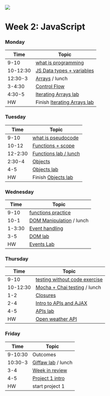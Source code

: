 ![](https://ga-dash.s3.amazonaws.com/production/assets/logo-9f88ae6c9c3871690e33280fcf557f33.png)

# Week 2: JavaScript

### Monday

Time     |         Topic
---      | ---------------------
9-10     | [what is programming](https://git.generalassemb.ly/sureshmelvinsigera/AMEX/blob/master/Week2/Lessons/1-Monday/1-Intro-To-Programming.md)
10-12:30 | [JS Data types + variables](https://git.generalassemb.ly/sureshmelvinsigera/AMEX/blob/master/Week2/Lessons/1-Monday/2-Data-Types-And-Variables.md)
12:30-3  | [Arrays](https://git.generalassemb.ly/sureshmelvinsigera/AMEX/blob/master/Week2/Lessons/1-Monday/3-Arrays.md) / lunch
3-4:30   | [Control Flow](https://git.generalassemb.ly/sureshmelvinsigera/AMEX/blob/master/Week2/Lessons/1-Monday/4-Control-Flow.md)
4:30-5   | [Iterating Arrays lab](https://git.generalassemb.ly/sureshmelvinsigera/AMEX/blob/master/Week2/Lessons/1-Monday/5-Iterating-Arrays-Lab.md)
HW       | Finish [Iterating Arrays lab](https://git.generalassemb.ly/sureshmelvinsigera/AMEX/blob/master/Week2/Lessons/1-Monday/5-Iterating-Arrays-Lab.md)


### Tuesday

Time     |         Topic
---      | ----------------------
9-10     | [what is pseudocode](https://git.generalassemb.ly/sureshmelvinsigera/AMEX/blob/master/Week2/Lessons/2-Tuesday/1-Intro-To-Pseudocoding/1-Intro-To-Pseudocoding.md)
10-12    | [Functions + scope](https://git.generalassemb.ly/sureshmelvinsigera/AMEX/blob/master/Week2/Lessons/2-Tuesday/2-Functions-And-Scope/2-Functions-And-Scope.md)
12-2:30  | [Functions lab / lunch](https://git.generalassemb.ly/sureshmelvinsigera/AMEX/blob/master/Week2/Lessons/2-Tuesday/3-Functions-Lab/3-Functions-Lab.md)
2:30-4   | [Objects](https://git.generalassemb.ly/sureshmelvinsigera/AMEX/blob/master/Week2/Lessons/2-Tuesday/4-Objects.md)
4-5      | [Objects lab](https://git.generalassemb.ly/sureshmelvinsigera/AMEX/blob/master/Week2/Lessons/2-Tuesday/5-Objects-Lab.md)
HW       | Finish [Objects lab](https://git.generalassemb.ly/sureshmelvinsigera/AMEX/blob/master/Week2/Lessons/2-Tuesday/5-Objects-Lab.md)


### Wednesday

Time   |         Topic
---    | ---------------------
9-10   | [functions practice](https://git.generalassemb.ly/sureshmelvinsigera/AMEX/blob/master/Week2/Lessons/3-Wednesday/1-Functions-Lab/1-Functions-Lab.md)
10-1   | [DOM Manipulation](https://git.generalassemb.ly/sureshmelvinsigera/AMEX/blob/master/Week2/Lessons/3-Wednesday/2-DOM-Manipulation/2-DOM-Manipulation.md) / lunch
1-3:30 | [Event handling](https://git.generalassemb.ly/sureshmelvinsigera/AMEX/blob/master/Week2/Lessons/3-Wednesday/3-Events-Lesson/3-Events-Lesson.md)
3-5    | [DOM lab](https://git.generalassemb.ly/sureshmelvinsigera/AMEX/tree/master/Week2/Lessons/3-Wednesday/4-DOM-Manipulation-Lab)
HW     | [Events Lab](https://git.generalassemb.ly/sureshmelvinsigera/AMEX/tree/master/Week2/Lessons/3-Wednesday/5-Events-HW)


### Thursday

Time |         Topic
---  | ----------------------
9-10 | [testing without code exercise](https://git.generalassemb.ly/sureshmelvinsigera/AMEX/blob/master/Week2/Lessons/4-Thursday/1-Testing-Without-Code/1-Testing-Without-Code.md)
10-12:30 | [Mocha + Chai testing](https://git.generalassemb.ly/sureshmelvinsigera/AMEX/blob/master/Week2/Lessons/4-Thursday/2-Testing-With-Mocha-And-Chai/2-Testing-With-Mocha-And-Chai.md) / lunch
1-2  | [Closures](https://git.generalassemb.ly/sureshmelvinsigera/AMEX/blob/master/Week2/Lessons/4-Thursday/3-Closures/3-Closures.md)
2-4  |[ Intro to APIs and AJAX](https://git.generalassemb.ly/sureshmelvinsigera/AMEX/blob/master/Week2/Lessons/4-Thursday/4-APIs-And-AJAX-Lesson/4-APIs-And-AJAX-Lesson.md)
4-5  | [APIs lab](https://git.generalassemb.ly/sureshmelvinsigera/AMEX/tree/master/Week2/Lessons/4-Thursday/5-Apis-Ajax-And-Api-Calls-Lab)
HW   | [Open weather API](https://git.generalassemb.ly/sureshmelvinsigera/AMEX/tree/master/Week2/Lessons/4-Thursday/6-Open-Weather-API-HW)


### Friday

Time       |      Topic
---        | ----------------
9-10:30    | Outcomes
10:30-3    | [Giffaw lab](https://git.generalassemb.ly/sureshmelvinsigera/AMEX/tree/master/Week2/Lessons/5-Friday/1-APIs-Lab) / lunch
3-4        | [Week in review](https://git.generalassemb.ly/sureshmelvinsigera/AMEX/blob/master/Week2/Lessons/5-Friday/2-Week-In-Review/2-Week-In-Review.md)
4-5        | [Project 1 intro](https://git.generalassemb.ly/sureshmelvinsigera/AMEX/blob/master/Week2/Lessons/5-Friday/3-First-Project/3-First-Project.md)
HW         | start project 1
